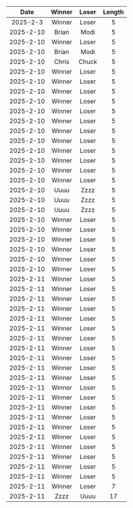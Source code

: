 |Date|Winner|Loser|Length|
|:--:|:----:|:---:|:----:|
|2025-2-3|Winner|Loser|5|
|2025-2-10|Brian|Modi|5|
|2025-2-10|Winner|Loser|5|
|2025-2-10|Brian|Modi|5|
|2025-2-10|Chris|Chuck|5|
|2025-2-10|Winner|Loser|5|
|2025-2-10|Winner|Loser|5|
|2025-2-10|Winner|Loser|5|
|2025-2-10|Winner|Loser|5|
|2025-2-10|Winner|Loser|5|
|2025-2-10|Winner|Loser|5|
|2025-2-10|Winner|Loser|5|
|2025-2-10|Winner|Loser|5|
|2025-2-10|Winner|Loser|5|
|2025-2-10|Winner|Loser|5|
|2025-2-10|Winner|Loser|5|
|2025-2-10|Winner|Loser|5|
|2025-2-10|Uuuu|Zzzz|5|
|2025-2-10|Uuuu|Zzzz|5|
|2025-2-10|Uuuu|Zzzz|5|
|2025-2-10|Winner|Loser|5|
|2025-2-10|Winner|Loser|5|
|2025-2-10|Winner|Loser|5|
|2025-2-10|Winner|Loser|5|
|2025-2-10|Winner|Loser|5|
|2025-2-10|Winner|Loser|5|
|2025-2-11|Winner|Loser|5|
|2025-2-11|Winner|Loser|5|
|2025-2-11|Winner|Loser|5|
|2025-2-11|Winner|Loser|5|
|2025-2-11|Winner|Loser|5|
|2025-2-11|Winner|Loser|5|
|2025-2-11|Winner|Loser|5|
|2025-2-11|Winner|Loser|5|
|2025-2-11|Winner|Loser|5|
|2025-2-11|Winner|Loser|5|
|2025-2-11|Winner|Loser|5|
|2025-2-11|Winner|Loser|5|
|2025-2-11|Winner|Loser|5|
|2025-2-11|Winner|Loser|5|
|2025-2-11|Winner|Loser|5|
|2025-2-11|Winner|Loser|5|
|2025-2-11|Winner|Loser|5|
|2025-2-11|Winner|Loser|5|
|2025-2-11|Winner|Loser|5|
|2025-2-11|Winner|Loser|5|
|2025-2-11|Winner|Loser|5|
|2025-2-11|Winner|Loser|7|
|2025-2-11|Zzzz|Uuuu|17|
